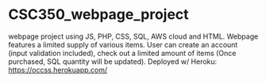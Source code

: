 # CSC350_webpage_project
webpage project using JS, PHP, CSS, SQL, AWS cloud and HTML. 
Webpage features a limited supply of various items. 
User can create an account (input validation included), check out a limited amount of items (Once purchased, SQL quantity will be updated).
Deployed w/ Heroku: https://occss.herokuapp.com/
